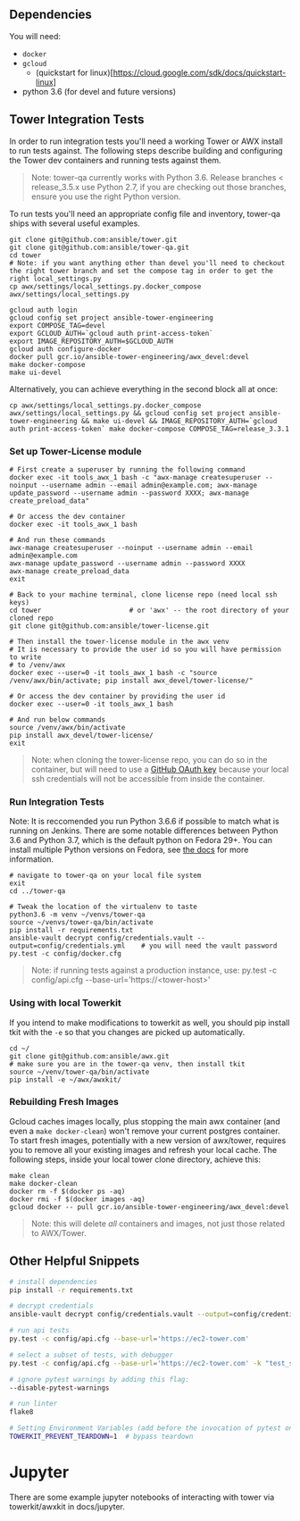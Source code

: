 ## Dependencies

You will need:

* `docker`
* `gcloud`
  * (quickstart for linux)[https://cloud.google.com/sdk/docs/quickstart-linux]
* python 3.6 (for devel and future versions)

## Tower Integration Tests

In order to run integration tests you'll need a working Tower or AWX install to
run tests against. The following steps describe building and configuring the
Tower dev containers and running tests against them.

> Note: tower-qa currently works with Python 3.6. Release branches <
> release_3.5.x use Python 2.7, if you are checking out those branches, ensure
> you use the right Python version.

To run tests you'll need an appropriate config file and inventory, tower-qa ships with several useful examples.

```
git clone git@github.com:ansible/tower.git
git clone git@github.com:ansible/tower-qa.git
cd tower
# Note: if you want anything other than devel you'll need to checkout the right tower branch and set the compose tag in order to get the right local_settings.py
cp awx/settings/local_settings.py.docker_compose awx/settings/local_settings.py

gcloud auth login
gcloud config set project ansible-tower-engineering
export COMPOSE_TAG=devel
export GCLOUD_AUTH=`gcloud auth print-access-token`
export IMAGE_REPOSITORY_AUTH=$GCLOUD_AUTH
gcloud auth configure-docker
docker pull gcr.io/ansible-tower-engineering/awx_devel:devel
make docker-compose
make ui-devel
```

Alternatively, you can achieve everything in the second block all at once:
```
cp awx/settings/local_settings.py.docker_compose awx/settings/local_settings.py && gcloud config set project ansible-tower-engineering && make ui-devel && IMAGE_REPOSITORY_AUTH=`gcloud auth print-access-token` make docker-compose COMPOSE_TAG=release_3.3.1
```

### Set up Tower-License module

```
# First create a superuser by running the following command
docker exec -it tools_awx_1 bash -c "awx-manage createsuperuser --noinput --username admin --email admin@example.com; awx-manage update_password --username admin --password XXXX; awx-manage create_preload_data"

# Or access the dev container
docker exec -it tools_awx_1 bash

# And run these commands
awx-manage createsuperuser --noinput --username admin --email admin@example.com
awx-manage update_password --username admin --password XXXX
awx-manage create_preload_data
exit

# Back to your machine terminal, clone license repo (need local ssh keys)
cd tower                      # or 'awx' -- the root directory of your cloned repo
git clone git@github.com:ansible/tower-license.git

# Then install the tower-license module in the awx venv
# It is necessary to provide the user id so you will have permission to write
# to /venv/awx
docker exec --user=0 -it tools_awx_1 bash -c "source /venv/awx/bin/activate; pip install awx_devel/tower-license/"

# Or access the dev container by providing the user id
docker exec --user=0 -it tools_awx_1 bash

# And run below commands
source /venv/awx/bin/activate
pip install awx_devel/tower-license/
exit
```

> Note: when cloning the tower-license repo, you can do so in the container, but will need to use a
[GitHub OAuth key](https://help.github.com/articles/creating-a-personal-access-token-for-the-command-line/)
because your local ssh credentials will not be accessible from inside the container.



### Run Integration Tests

Note: It is reccomended you run Python 3.6.6 if possible to match what is
running on Jenkins.  There are some notable differences between Python 3.6 and
Python 3.7, which is the default python on Fedora 29+. You can install multiple
Python versions on Fedora, see [the
docs](https://developer.fedoraproject.org/tech/languages/python/multiple-pythons.html)
for more information.

```
# navigate to tower-qa on your local file system
exit
cd ../tower-qa

# Tweak the location of the virtualenv to taste
python3.6 -m venv ~/venvs/tower-qa
source ~/venvs/tower-qa/bin/activate
pip install -r requirements.txt
ansible-vault decrypt config/credentials.vault --output=config/credentials.yml    # you will need the vault password
py.test -c config/docker.cfg
```

> Note: if running tests against a production instance, use:
py.test -c config/api.cfg --base-url='https://<tower-host\>'


### Using with local Towerkit

If you intend to make modifications to towerkit as well, you should pip install tkit with the `-e`
so that you changes are picked up automatically.
```
cd ~/
git clone git@github.com:ansible/awx.git
# make sure you are in the tower-qa venv, then install tkit
source ~/venv/tower-qa/bin/activate
pip install -e ~/awx/awxkit/
```

### Rebuilding Fresh Images

Gcloud caches images locally, plus stopping the main awx container (and even a `make docker-clean`) won't remove your current postgres container. To start fresh images, potentially with a new version of awx/tower, requires you to remove all your existing images and refresh your local cache. The following steps, inside your local tower clone directory, achieve this:

```
make clean
make docker-clean
docker rm -f $(docker ps -aq)
docker rmi -f $(docker images -aq)
gcloud docker -- pull gcr.io/ansible-tower-engineering/awx_devel:devel
```

> Note: this will delete _all_ containers and images, not just those related to AWX/Tower.

## Other Helpful Snippets

```bash
# install dependencies
pip install -r requirements.txt

# decrypt credentials
ansible-vault decrypt config/credentials.vault --output=config/credentials.yml

# run api tests
py.test -c config/api.cfg --base-url='https://ec2-tower.com'

# select a subset of tests, with debugger
py.test -c config/api.cfg --base-url='https://ec2-tower.com' -k "test_something" --pdb

# ignore pytest warnings by adding this flag:
--disable-pytest-warnings

# run linter
flake8

# Setting Environment Variables (add before the invocation of pytest on the same command)
TOWERKIT_PREVENT_TEARDOWN=1  # bypass teardown
```

# Jupyter

There are some example jupyter notebooks of interacting with tower via towerkit/awxkit in docs/jupyter.

